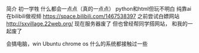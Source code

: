 简介
初一学牲
什么都会一点点（真的一点点）
python和html但玩不明白 纯靠ai
在bilibili做视频
https://space.bilibili.com/1467538397
之前尝试白嫖网站
http://sxvillage.22web.org/
现在服务器废了
但也曾经帮同学搭网站， 和我的一起废了

会搞电脑，win Ubuntu chrome os 什么的系统都接触过一些
